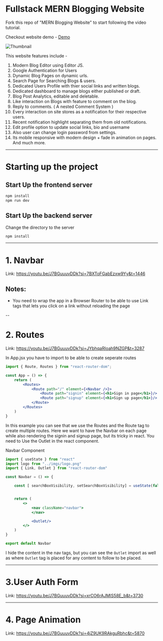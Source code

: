 # Fullstack MERN Blogging Website

Fork this repo of "MERN Blogging Website" to start following the video tutorial.

Checkout website demo - [Demo](https://youtu.be/J7BGuuuvDDk)

![Thumbnail](https://c10.patreonusercontent.com/4/patreon-media/p/post/90122909/dd5363bd03fb4a6c8fcd5d15df98e6bf/eyJ3Ijo4MjB9/1.png?token-time=1697414400&token-hash=BZ-Mzp19WnBLcCFB8LmJFDw98mpnCRGcOCt_T615miY%3D)

This website features include -
1. Modern Blog Editor using Editor JS.
2. Google Authentication for Users
3. Dynamic Blog Pages on dynamic urls.
4. Search Page for Searching Blogs & users.
5. Dedicated Users Profile with thier social links and written blogs.
6. Dedicated dashboard to manage blogs either published or draft.
7. Blog Post Analytics, editable and deletable.
8. Like interaction on Blogs with feature to comment on the blog.
9. Reply to comments. ( A nested Comment System )
10. Every interaction on site stores as a notification for their respective users.
11. Recent notification highlight separating them from old notifications.
12. Edit profile option to update social links, bio and username
13. Also user can change login password from settings.
14. Its mobile responsive with modern design + fade in animation on pages.
And much more.

---
# Starting up the project
## Start Up the frontend server
``` bash
npm install
npm run dev
```
## Start Up the backend server
Change the directory to the server
``` bash
npm install
```
---
# 1. Navbar
Link: https://youtu.be/J7BGuuuvDDk?si=7BXToFGabEzxw9Yy&t=1446

## Notes:
- You need to wrap the app in a Browser Router to be able to use Link tags that lets you click on a link without reloading the page

--
# 2. Routes
Link: https://youtu.be/J7BGuuuvDDk?si=JYbhqaRloah9NZGP&t=3287

In App.jsx you have to import to be able to create seperate routes
``` jsx
import { Route, Routes } from "react-router-dom";

const App = () => {
    return (
        <Routes>
            <Route path="/" element={<Navbar />}>
                <Route path="signin" element={<h1>Sign in page</h1>}/>
                <Route path="signup" element={<h1>Sign up page</h1>}/>
            </Route>
        </Routes>
    )
}
```
In this example you can see that we use the Routes and the Route tag to create multiple routes. Here we want to have the Navbar on each page while also rendering the signin and signup page, but its tricky in react. You need to Use the Outlet in the react component.

Navbar Component
``` jsx
import { useState } from "react"
import logo from "../imgs/logo.png"
import { Link, Outlet } from "react-router-dom"

const Navbar = () => {

    const [ searchBoxVisibility, setSearchBoxVisibility] = useState(false)


    return (
        <>
            <nav className="navbar">
            </nav>

            <Outlet/>
        </>
    )
}

export default Navbar
```
I hide the content in the nav tags, but you can see the `Outlet` import as well as where `Outlet` tag is placed for any content to follow to be placed.

---
# 3.User Auth Form
Link: https://youtu.be/J7BGuuuvDDk?si=xrCO6rAJMlS58E_b&t=3730

---
# 4. Page Animation
Link: https://youtu.be/J7BGuuuvDDk?si=4jZ9UK9RAkguRbhc&t=5870
